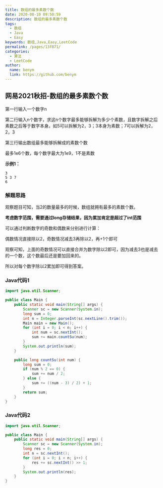 ```yaml
---
title: 数组的最多素数个数
date: 2020-08-10 09:50:59
description: 数组的最多素数个数
tags: 
  - 数组
  - Java
  - Easy
keywords: 数组,Java,Easy,LeetCode
permalink: /pages/13f871/
categories: 
  - 算法
  - LeetCode
author: 
  name: benym
  link: https://github.com/benym
---
```


## 网易2021秋招-数组的最多素数个数

第一行输入一个数字n

第二行输入n个数字，求这n个数字最多能够拆解为多少个素数，且数字拆解之后素数之后等于数字本身。如5可以拆解为2，3；3本身为素数；7可以拆解为2，2，3

第三行输出数组最多能够拆解成的素数个数

最多1e6个数，每个数字最大为1e9，1不是素数

<!--more-->

**示例1：**

```
3
5 3 7
6
```

### 解题思路

观察题目可知，当2的数量最多的时候，数组就拥有最多的素数个数。

**考虑数字范围，需要通过long存储结果，因为累加肯定是超过了int范围**

可以通过判断数字的奇数和偶数来分别进行计算：

偶数情况直接除以2，奇数情况减去3再除以2，再+1个即可

观察可知，上面的奇数情况可以直接合并为数字除以2即可，因为减去3也是减去的一个数，这个数最后还是要加回来的。

所以对每个数字除以2累加即可得到答案。

### Java代码1

```java
import java.util.Scanner;

public class Main {
    public static void main(String[] args) {
        Scanner sc = new Scanner(System.in);
        long sum = 0;
        int n = Integer.parseInt(sc.nextLine().trim());
        Main main = new Main();
        for (int i = 0; i < n; i++) {
            int num = sc.nextInt();
            sum += main.countSu(num);
        }
        System.out.println(sum);
    }

    public long countSu(int num) {
        long sum = 0;
        if (num % 2 == 0) {
            sum += num / 2;
        } else {
            sum += ((num - 3) / 2) + 1;
        }
        return sum;
    }
}

```

### Java代码2

```java
import java.util.Scanner;

public class Main {
    public static void main(String[] args) {
        Scanner sc = new Scanner(System.in);
        long res = 0;
        int n = sc.nextInt();
        for (int i = 0; i < n; i++) {
            res += sc.nextInt() >> 1;
        }
        System.out.println(res);
    }
}
```



